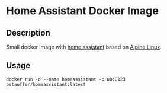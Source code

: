 # Home Assistant Docker Image

## Description

Small docker image with [home assistant](https://home-assistant.io/) based on [Alpine Linux](https://hub.docker.com/_/alpine/).


## Usage
```
docker run -d --name homeassistant -p 80:8123 pstauffer/homeassistant:latest
```
